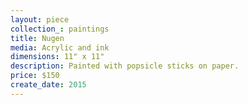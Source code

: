 ```yaml
---
layout: piece
collection_: paintings
title: Nugen
media: Acrylic and ink
dimensions: 11" x 11"
description: Painted with popsicle sticks on paper.
price: $150
create_date: 2015
---
```

